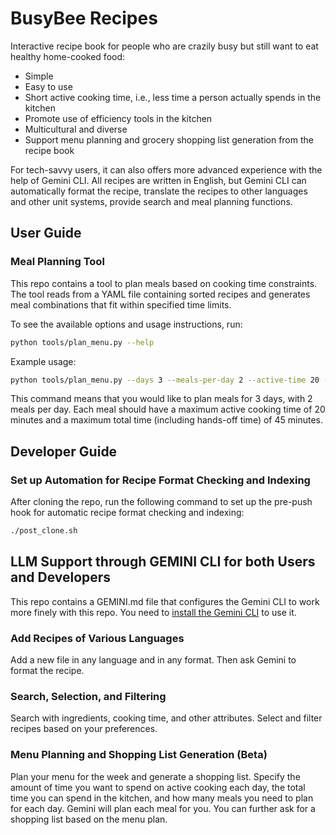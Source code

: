 # BusyBee Recipes

Interactive recipe book for people who are crazily busy but still want to eat healthy home-cooked food:
- Simple
- Easy to use
- Short active cooking time, i.e., less time a person actually spends in the kitchen
- Promote use of efficiency tools in the kitchen
- Multicultural and diverse
- Support menu planning and grocery shopping list generation from the recipe book

For tech-savvy users, it can also offers more advanced experience with the help of Gemini CLI. All recipes are written in English, but Gemini CLI can automatically format the recipe, translate the recipes to other languages and other unit systems, provide search and meal planning functions.

## User Guide

### Meal Planning Tool

This repo contains a tool to plan meals based on cooking time constraints. The tool reads from a YAML file containing sorted recipes and generates meal combinations that fit within specified time limits.

To see the available options and usage instructions, run:
```bash
python tools/plan_menu.py --help
```

Example usage:
```bash
python tools/plan_menu.py --days 3 --meals-per-day 2 --active-time 20 --total-time 45
```
This command means that you would like to plan meals for 3 days, with 2 meals per day. Each meal should have a maximum active cooking time of 20 minutes and a maximum total time (including hands-off time) of 45 minutes.

## Developer Guide

### Set up Automation for Recipe Format Checking and Indexing

After cloning the repo, run the following command to set up the pre-push hook for automatic recipe format checking and indexing:
```bash
./post_clone.sh
```

## LLM Support through GEMINI CLI for both Users and Developers

This repo contains a GEMINI.md file that configures the Gemini CLI to work more finely with this repo. You need to [install the Gemini CLI](https://github.com/google-gemini/gemini-cli/blob/main/README.md) to use it.

### Add Recipes of Various Languages 

Add a new file in any language and in any format. Then ask Gemini to format the recipe.

### Search, Selection, and Filtering

Search with ingredients, cooking time, and other attributes. Select and filter recipes based on your preferences.

### Menu Planning and Shopping List Generation (Beta)

Plan your menu for the week and generate a shopping list. Specify the amount of time you want to spend on active cooking each day, the total time you can spend in the kitchen, and how many meals you need to plan for each day. Gemini will plan each meal for you. You can further ask for a shopping list based on the menu plan.